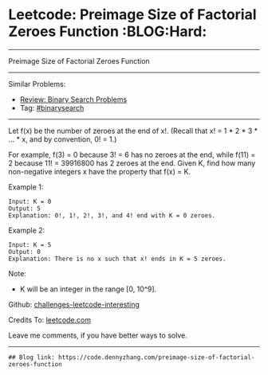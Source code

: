 
# Leetcode: Preimage Size of Factorial Zeroes Function     :BLOG:Hard:

---

Preimage Size of Factorial Zeroes Function  

---

Similar Problems:  

-   [Review: Binary Search Problems](https://code.dennyzhang.com/review-binarysearch)
-   Tag: [#binarysearch](https://code.dennyzhang.com/tag/binarysearch)

---

Let f(x) be the number of zeroes at the end of x!. (Recall that x! = 1 \* 2 \* 3 \* &#x2026; \* x, and by convention, 0! = 1.)  

For example, f(3) = 0 because 3! = 6 has no zeroes at the end, while f(11) = 2 because 11! = 39916800 has 2 zeroes at the end. Given K, find how many non-negative integers x have the property that f(x) = K.  

Example 1:  

    Input: K = 0
    Output: 5
    Explanation: 0!, 1!, 2!, 3!, and 4! end with K = 0 zeroes.

Example 2:  

    Input: K = 5
    Output: 0
    Explanation: There is no x such that x! ends in K = 5 zeroes.

Note:  

-   K will be an integer in the range [0, 10^9].

Github: [challenges-leetcode-interesting](https://github.com/DennyZhang/challenges-leetcode-interesting/tree/master/problems/preimage-size-of-factorial-zeroes-function)  

Credits To: [leetcode.com](https://leetcode.com/problems/preimage-size-of-factorial-zeroes-function/description/)  

Leave me comments, if you have better ways to solve.  

---

    ## Blog link: https://code.dennyzhang.com/preimage-size-of-factorial-zeroes-function

